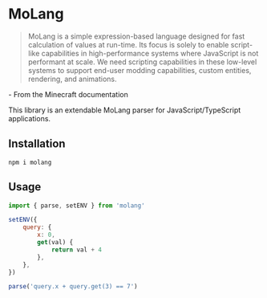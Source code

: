 # MoLang

> MoLang is a simple expression-based language designed for fast calculation of values at run-time. Its focus is solely to enable script-like capabilities in high-performance systems where JavaScript is not performant at scale. We need scripting capabilities in these low-level systems to support end-user modding capabilities, custom entities, rendering, and animations.

\- From the Minecraft documentation

This library is an extendable MoLang parser for JavaScript/TypeScript applications.

## Installation

`npm i molang`

## Usage

```javascript
import { parse, setENV } from 'molang'

setENV({
	query: {
		x: 0,
		get(val) {
			return val + 4
		},
	},
})

parse('query.x + query.get(3) == 7')
```
